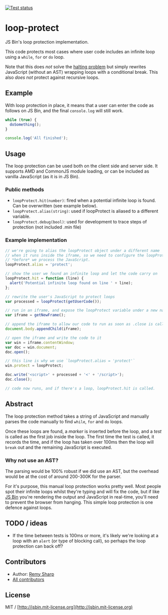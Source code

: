 [![Test status](https://api.travis-ci.org/jsbin/loop-protect.png?branch=master)](https://travis-ci.org/jsbin/loop-protect.png)

# loop-protect

JS Bin's loop protection implementation.

This code protects most cases where user code includes an infinite loop using a `while`, `for` or `do` loop.

Note that this does *not* solve the [halting problem](http://en.wikipedia.org/wiki/Halting_problem) but simply rewrites JavaScript (without an AST) wrapping loops with a conditional break. This also *does not* protect against recursive loops.

## Example

With loop protection in place, it means that a user can enter the code as follows on JS Bin, and the final `console.log` will still work.

```js
while (true) {
  doSomething();
}

console.log('All finished');
```

## Usage

The loop protection can be used both on the client side and server side. It supports AMD and CommonJS module loading, or can be included as vanilla JavaScript (as it is in JS Bin).


### Public methods

- `loopProtect.hit(number)`: fired when a potential infinite loop is found. Can be overwritten (see example below).
- `loopProtect.alias(string)`: used if loopProtect is aliased to a different variable.
- `loopProtect.debug(bool)`: used for development to trace steps of protection (not included .min file)

### Example implementation

```js
// we're going to alias the loopProtect object under a different name
// when it runs inside the iframe, so we need to configure the loopProtect
// *before* we process the JavaScript.
loopProtect.alias = 'protect';

// show the user we found an infinite loop and let the code carry on
loopProtect.hit = function (line) {
  alert('Potential infinite loop found on line ' + line);
};

// rewrite the user's JavaScript to protect loops
var processed = loopProtect(getUserCode());

// run in an iframe, and expose the loopProtect variable under a new name
var iframe = getNewFrame();

// append the iframe to allow our code to run as soon as .close is called
document.body.appendChild(iframe);

// open the iframe and write the code to it
var win = iframe.contentWindow;
var doc = win.document;
doc.open();

// this line is why we use `loopProtect.alias = 'protect'`
win.protect = loopProtect;

doc.write('<script>' + processed + '<' + '/script>');
doc.close();

// code now runs, and if there's a loop, loopProtect.hit is called.
```

## Abstract

The loop protection method takes a string of JavaScript and manually parses the code manually to find `while`, `for` and `do` loops.

Once these loops are found, a *marker* is inserted before the loop, and a *test* is called as the first job inside the loop. The first time the test is called, it records the time, and if the loop has taken over 100ms then the loop will `break` out and the remaining JavaScript is executed.

### Why not use an AST?

The parsing would be 100% robust if we did use an AST, but the overhead would be at the cost of around 200-300K for the parser.

For it's purpose, this manual loop protection works pretty well. Most people spot their infinite loops whilst they're typing and will fix the code, but if like [JS Bin](http://jsbin.com) you're rendering the output and JavaScript in real-time, you'll need to prevent the browser from hanging. This simple loop protection is one defence against loops.


## TODO / ideas

- If the time between tests is 100ms or more, it's likely we're looking at a loop with an `alert` (or type of blocking call), so perhaps the loop protection can back off?

## Contributors

- Author: [Remy Sharp](https://github.com/remy)
- [All contributors](https://github.com/jsbin/loop-protect/graphs/contributors)

## License

MIT / [http://jsbin.mit-license.org](http://jsbin.mit-license.org)
